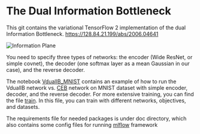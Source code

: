 # The Dual Information Bottleneck

This git contains the variational TensorFlow 2 implementation of the dual Information Bottleneck.
 https://128.84.21.199/abs/2006.04641
 
 ![Information Plane](docs/inf_plane_git)

You need to specify three types of networks: the encoder (Wide ResNet, or simple covnet), the decoder (one softmax layer as a mean Gaussian in our case), and the reverse decoder.

The notebook [VdualIB_MNIST](VdualIB_MNIST.ipynb) contains an example of how to run the VdualIB network vs. [CEB](https://arxiv.org/abs/2002.05380) network on MNIST dataset with simple encoder, decoder, and the reverse decoder.
For more extensive training, you can find the file [train](train.py). In this file, you can train with different networks, objectives, and datasets.

The requirements file for needed packages is under doc directory, which also contains some config files for running [mlflow](https://mlflow.org/) framework
